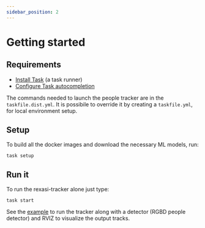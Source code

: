```yaml
---
sidebar_position: 2
---
```


# Getting started

## Requirements

- [Install Task](https://taskfile.dev/installation/#npm) (a task runner)
- [Configure Task autocompletion](https://taskfile.dev/installation/#setup-completions)

The commands needed to launch the people tracker are in the ```taskfile.dist.yml```.
It is possibile to override it by creating a ```taskfile.yml```, for local environment setup.


## Setup

To build all the docker images and download the necessary ML models, run:

```
task setup
```

## Run it
To run the rexasi-tracker alone just type:
```
task start
```

See the [example](./example) to run the tracker along with a detector (RGBD people detector) and RVIZ to visualize the output tracks.